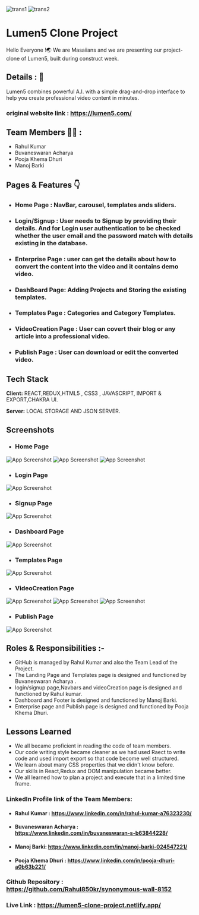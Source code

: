 ![trans1](https://user-images.githubusercontent.com/101567232/188797964-d30f6819-81aa-4c1a-ba12-465763d66be3.PNG)
![trans2](https://user-images.githubusercontent.com/101567232/188797860-0106ec33-486c-47c4-89b9-b1daff2064fe.PNG)

# Lumen5 Clone Project

Hello Everyone !🌏 We are Masaiians and we are presenting our project- clone of Lumen5, built during construct week.


## Details : 🔭

Lumen5 combines powerful A.I. with a simple drag-and-drop interface to help you create professional video content in minutes.

### original website link : https://lumen5.com/

## Team Members 👨‍💻 :

- Rahul Kumar
- Buvaneswaran Acharya
- Pooja Khema Dhuri
- Manoj Barki

## Pages & Features 👇

 - ### Home Page : NavBar, carousel, templates ands sliders.
 - ### Login/Signup : User needs to Signup by providing their details. And for Login user authentication to be checked whether the user email and the password match with details existing in the database.
 - ### Enterprise Page : user can get the details about how to convert the content into the video and it contains demo video.
 - ### DashBoard Page: Adding Projects and Storing the existing templates.
 - ### Templates Page : Categories and Category Templates.
 - ### VideoCreation Page : User can covert their blog or any article into a professional video.
 - ### Publish Page : User can download or edit the converted video.


## Tech Stack

**Client:** REACT,REDUX,HTML5 , CSS3 , JAVASCRIPT, IMPORT & EXPORT,CHAKRA UI.

**Server:** LOCAL STORAGE AND JSON SERVER.


## Screenshots
- ### Home Page
![App Screenshot](https://github.com/Rahul850kr/synonymous-wall-8152/blob/master/src/screenshots%20of%20Poject/homepage1.png?raw=true)
![App Screenshot](https://github.com/Rahul850kr/synonymous-wall-8152/blob/master/src/screenshots%20of%20Poject/homepage2.png?raw=true)
![App Screenshot](https://github.com/Rahul850kr/synonymous-wall-8152/blob/master/src/screenshots%20of%20Poject/homepage3.png?raw=true)

- ### Login Page
![App Screenshot](https://github.com/Rahul850kr/synonymous-wall-8152/blob/master/src/screenshots%20of%20Poject/login.png?raw=true)

- ### Signup Page
![App Screenshot](https://github.com/Rahul850kr/synonymous-wall-8152/blob/master/src/screenshots%20of%20Poject/signup.png?raw=true)

- ### Dashboard Page
![App Screenshot](https://github.com/Rahul850kr/synonymous-wall-8152/blob/master/src/screenshots%20of%20Poject/Dashboard.png?raw=true)

- ### Templates Page
![App Screenshot](https://github.com/Rahul850kr/synonymous-wall-8152/blob/master/src/screenshots%20of%20Poject/template.png?raw=true)

- ### VideoCreation Page
![App Screenshot](https://github.com/Rahul850kr/synonymous-wall-8152/blob/master/src/screenshots%20of%20Poject/videocreation1.png?raw=true)
![App Screenshot](https://github.com/Rahul850kr/synonymous-wall-8152/blob/master/src/screenshots%20of%20Poject/videocreation2.png?raw=true)
![App Screenshot](https://github.com/Rahul850kr/synonymous-wall-8152/blob/master/src/screenshots%20of%20Poject/videocreation3.png?raw=true)

- ### Publish Page
![App Screenshot](https://github.com/Rahul850kr/synonymous-wall-8152/blob/master/src/screenshots%20of%20Poject/lastpage.png?raw=true)




## Roles & Responsibilities :-

- GitHub is managed by Rahul Kumar and also the Team Lead of the Project.
- The Landing Page and Templates page is designed and functioned by Buvaneswaran Acharya .
- login/signup page,Navbars and videoCreation page is designed and functioned by Rahul kumar.
- Dashboard and Footer is designed and functioned by Manoj Barki.
- Enterprise page and Publish page is designed and functioned by Pooja Khema Dhuri.

    
## Lessons Learned

- We all became proficient in reading the code of team members.
- Our code writing style became cleaner as we had used Raect to write code and used import export so that code become well structured.
- We learn about many CSS properties that we didn't know before.
- Our skills in React,Redux and DOM manipulation became better.
- We all learned how to plan a project and execute that in a limited time frame.

### LinkedIn Profile link of the Team Members:
- #### Rahul Kumar : https://www.linkedin.com/in/rahul-kumar-a76323230/
- #### Buvaneswaran Acharya : https://www.linkedin.com/in/buvaneswaran-s-b63844228/
- #### Manoj Barki: https://www.linkedin.com/in/manoj-barki-024547221/
- #### Pooja Khema Dhuri : https://www.linkedin.com/in/pooja-dhuri-a0b63b221/


### Github Repository : https://github.com/Rahul850kr/synonymous-wall-8152
### Live Link : https://lumen5-clone-project.netlify.app/


